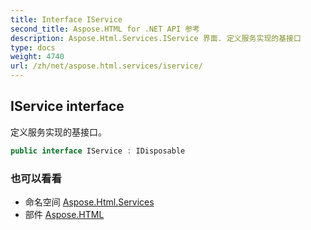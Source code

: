 ```yaml
---
title: Interface IService
second_title: Aspose.HTML for .NET API 参考
description: Aspose.Html.Services.IService 界面. 定义服务实现的基接口
type: docs
weight: 4740
url: /zh/net/aspose.html.services/iservice/
---
```

## IService interface

定义服务实现的基接口。

```csharp
public interface IService : IDisposable
```

### 也可以看看

* 命名空间 [Aspose.Html.Services](../../aspose.html.services/)
* 部件 [Aspose.HTML](../../)



